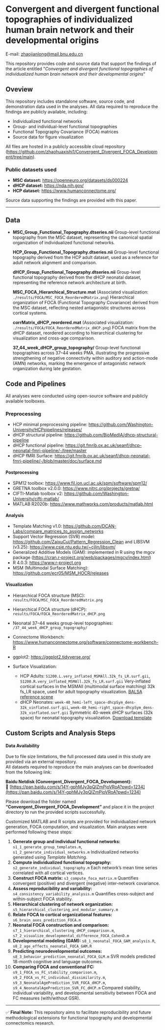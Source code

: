 # Convergent and divergent functional topographies of individualized human brain network and their developmental origins

E-mail: [zhaojianlong@mail.bnu.edu.cn](mailto:zhaojianlong@mail.bnu.edu.cn)

This repository provides code and source data that support the findings of the article entitled "*Convergent and divergent functional topographies of individualized human brain network and their developmental origins*“ 

## Oveview

This repository includes standalone software, source code, and demonstration data used in the analyses.
 All data required to reproduce the findings are publicly available, including:

- Individualized functional networks
- Group- and individual-level functional topographies
- Functional Topography Covariance (FOCA) matrices
- Source data for figure visualization

All files are hosted in a publicly accessible cloud repository (https://github.com/zhaohuaxishi1/Convergent_Divergent_FOCA_Development/tree/main).

### **Public datasets used**

- **MSC dataset:** https://openneuro.org/datasets/ds000224
- **dHCP dataset:** https://nda.nih.gov/
- **HCP dataset:** https://www.humanconnectome.org/

Source data supporting the findings are provided with this paper.

------

## Data

- **MSC_Group_Functional_Topography.dtseries.nii**
   Group-level functional topography from the MSC dataset, representing the canonical spatial organization of individualized functional networks.

  **HCP_Group_Functional_Topography.dtseries.nii**
   Group-level functional topography derived from the HCP adult dataset, used as a reference for adult network alignment and comparison.

  **dHCP_Group_Functional_Topography.dtseries.nii**
   Group-level functional topography derived from the dHCP neonatal dataset, representing the reference network architecture at birth.

  **MSC_FOCA_Hierarchical_Structure.mat**
   (Associated visualization: `./results/FOCA/MSC_FOCA_ReorderedMatrix.png`)
   Hierarchical organization of FOCA (Functional Topography Covariance) derived from the MSC dataset, reflecting nested antagonistic structures across cortical systems.

  **corrMatrix_dHCP_reordered.mat**
   (Associated visualization: `./results/FOCA/FOCA_ReorderedMatrix_dHCP.png`)
   FOCA matrix from the dHCP dataset, reordered according to hierarchical clustering for visualization and cross-age comparison.

  **37_44_week_dHCP_group_topography/**
   Group-level functional topographies across 37–44 weeks PMA, illustrating the progressive strengthening of negative connectivity within auditory and action-mode (AMN) networks, marking the emergence of antagonistic network organization during late gestation.

## **Code and Pipelines**

All analyses were conducted using open-source software and publicly available toolboxes.

### **Preprocessing**

- HCP minimal preprocessing pipeline: https://github.com/Washington-University/HCPpipelines/releases/
- dHCP structural pipeline: https://github.com/BioMedIA/dhcp-structural-pipeline
- dHCP functional pipeline: https://git.fmrib.ox.ac.uk/seanf/dhcp-neonatal-fmri-pipeline/-/tree/master
- dHCP fMRI Surface: https://git.fmrib.ox.ac.uk/seanf/dhcp-neonatal-fmri-pipeline/-/blob/master/doc/surface.md 

#### Postprocessing

- SPM12 toolbox: https://www.fil.ion.ucl.ac.uk/spm/software/spm12/
- GRETNA toolbox v2.0.0: https://www.nitrc.org/projects/gretna/
- CIFTI-Matlab toolbox v2: https://github.com/Washington-University/cifti-matlab/
- MATLAB R2020b: https://www.mathworks.com/products/matlab.html

#### Analysis

- Template Matching v1.0: https://github.com/DCAN-Labs/compare_matrices_to_assign_networks
- Support Vector Regression (SVR) model: https://github.com/ZaixuCui/Pattern_Regression_Clean and LIBSVM (v3.25): https://www.csie.ntu.edu.tw/~cjlin/libsvm/
- Generalized Additive Models (GAM): implemented in R using the mgcv package (https://cran.r-project.org/web/packages/mgcv/index.html)
- R 4.0.3: https://www.r-project.org
- MSM (Multimodal Surface Matching): https://github.com/ecr05/MSM_HOCR/releases

#### **Visualization**

- Hierarchical FOCA structure (MSC): `results/FOCA/MSC_FOCA_ReorderedMatrix.png`
- Hierarchical FOCA structure (dHCP): `results/FOCA/FOCA_ReorderedMatrix_dHCP.png`

- Neonatal 37–44 weeks group-level topographies: `/37_44_week_dHCP_group_topography/`
- Connectome Workbench: https://www.humanconnectome.org/software/connectome-workbench-R 
-  ggplot2: https://ggplot2.tidyverse.org/
- Surface Visualization:
  - HCP Adults:
     `S1200.L.very_inflated_MSMAll.32k_fs_LR.surf.gii`,
     `S1200.R.very_inflated_MSMAll.32k_fs_LR.surf.gii`
     Very-inflated cortical surfaces in the MSMAll (multimodal surface matching) 32k fs_LR space, used for adult topography visualization.
     [BALSA reference scene](https://balsa.wustl.edu/sceneFile/7qP5m)
  - dHCP Neonates:
     `week-40_hemi-left_space-dhcpSym_dens-32k_vinflated.surf.gii`,
     `week-40_hemi-right_space-dhcpSym_dens-32k_vinflated.surf.gii`
     Symmetric 40-week dHCP surfaces (32k space) for neonatal topography visualization.
     [Download template](https://biomedic.doc.ic.ac.uk/brain-development/downloads/dhcpSym_template.zip)

## **Custom Scripts and Analysis Steps**
#### Data Availability

Due to file size limitations, the full processed data used in this study are provided via an external repository.  
All datasets required to reproduce the main analyses can be downloaded from the following link:

**Baidu Netdisk (Convergent_Divergent_FOCA_Development):**  
🔗 [https://pan.baidu.com/s/14Y-gphMJy3pQIZmPjoVRoA?pwd=1234](https://pan.baidu.com/s/14Y-gphMJy3pQIZmPjoVRoA?pwd=1234)  

Please download the folder named **“Convergent_Divergent_FOCA_Development”** and place it in the project directory to run the provided scripts successfully.


Customized MATLAB and R scripts are provided for individualized network generation, FOCA computation, and visualization.
 Main analyses were performed following these steps:

1. **Generate group and individual functional networks:**
    `s1_1_generate_group_templates.m`, `s1_2_generate_individual_networks.m`
    Individualized networks generated using *Template Matching*.
2. **Compute individualized functional topography:**
    `s2_generate_individual_topography.m`
    Each network’s mean time series correlated with all cortical vertices.
3. **Construct FOCA matrix:**
    `s3_compute_foca_matrix.m`
    Quantifies convergent (positive) and divergent (negative) inter-network covariance.
4. **Assess reproducibility and variability:**
    `s4_consistency_variability_analysis.m`
    Quantifies cross-subject and within-subject FOCA stability.
5. **Hierarchical clustering of network organization:**
    `s5_hierarchical_clustering_and_modular_summary.m`
6. **Relate FOCA to cortical organizational features:**
    `s6_brain_axes_prediction_FOCA.m`
7. **Neonatal FOCA construction and comparison:**
    `s7_1_hierarchical_clustering_dHCP_comparison.m`,
    `s7_2_visualize_developmental_difference_FOCA_CohenD.m`
8. **Developmental modeling (GAM):**
    `s8_1_neonatal_FOCA_GAM_analysis.R`, `s8_2_age_effects_neonatal_FOCA_GAM.R`
9. **Predicting neurodevelopmental outcomes:**
    `s8_3_behavior_prediction_neonatal_FOCA_GLM.m`
    SVR models predicted 18-month cognitive and language outcomes.
10. **Comparing FOCA and conventional FC:**
     `s9_1_FOCA_vs_FC_stability_comparison.m`,
     `s9_2_FOCA_vs_FC_individual_dissimilarity.m`,
     `s9_3_NeonatalAgePrediction_SVR_FOCA_dHCP.m`,
     `s9_4_NeonatalAgePrediction_SVR_FC_dHCP.m`
     Compared stability, individual variability, and developmental sensitivity between FOCA and FC measures (with/without GSR).

------

✅ **Final Note:**
 This repository aims to facilitate reproducibility and future methodological extensions for functional topography and developmental connectomics research.
